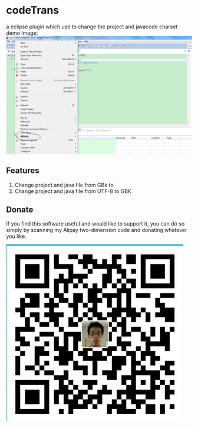 # codeTrans
a eclipse  plugin which use to change the project and javacode charset 
demo Image:
	![My code](https://github.com/qq123zhz/codeTrans/blob/master/demon.png)

## Features

 1. Change project and java file from GBk to 
 2. Change project and java file from UTF-8 to GBK
 
 ## Donate
 
If you find this software useful and would like to support it, you can do so simply by scanning my Alipay two-dimension code and donating whatever you like.

![My code](https://github.com/qq123zhz/codeTrans/blob/master/alipay.jpg)
 

